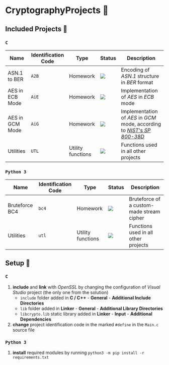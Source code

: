 # CryptographyProjects :closed_lock_with_key:

## Included Projects :open_file_folder:

### `C`

| Name            | Identification Code | Type              | Status                                                             | Description                                                                                                                             |
|-----------------|---------------------|-------------------|--------------------------------------------------------------------|-----------------------------------------------------------------------------------------------------------------------------------------|
| ASN.1 to BER    | `A2B`               | Homework          | ![](https://img.shields.io/badge/-working-brightgreen)             | Encoding of *ASN.1* structure in *BER* format                                                                                           |
| AES in ECB Mode | `AiE`               | Homework          | ![](https://img.shields.io/badge/-working-brightgreen)             | Implementation of *AES* in *ECB* mode                                                                                                   |
| AES in GCM Mode | `AiG`               | Homework          | ![](https://img.shields.io/badge/-partially%20working-yellowgreen) | Implementation of *AES* in *GCM* mode, according to [*NIST*'s *SP 800-38D*](https://csrc.nist.gov/publications/detail/sp/800-38d/final) |
| Utilities       | `UTL`               | Utility functions | ![](https://img.shields.io/badge/-working-brightgreen)             | Functions used in all other projects                                                                                                    |

### `Python 3`

| Name            | Identification Code | Type              | Status                                                             | Description                                                                                                                             |
|-----------------|---------------------|-------------------|--------------------------------------------------------------------|-----------------------------------------------------------------------------------------------------------------------------------------|
| Bruteforce BC4  | `bc4`               | Homework          | ![](https://img.shields.io/badge/-not%20working-red)               | Bruteforce of a custom-made stream cipher                                                                                               |
| Utilities       | `utl`               | Utility functions | ![](https://img.shields.io/badge/-working-brightgreen)             | Functions used in all other projects                                                                                                    |

## Setup :wrench:

### `C`

1. **include** and **link** with *OpenSSL* by changing the configuration of *Visual Studio* project (the only one from the solution)
   - `include` folder added in **C / C++** - **General** - **Additional Include Directories**
   - `lib` folder added in **Linker** - **General** - **Additional Library Directories**
   - `libcrypto.lib` static library added in **Linker** - **Input** - **Additional Dependencies**
2. **change** project identification code in the marked `#define` in the `Main.c` source file

### `Python 3`

1. **install** required modules by running `python3 -m pip install -r requirements.txt`
